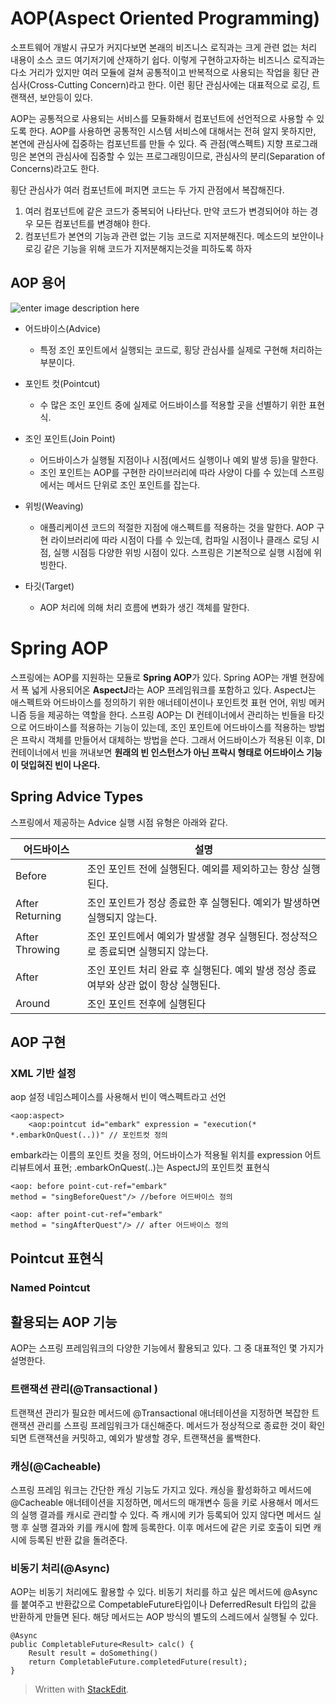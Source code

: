 # AOP(Aspect Oriented Programming)

소프트웨어 개발시 규모가 커지다보면 본래의 비즈니스 로직과는 크게 관련 없는 처리 내용이 소스 코드 여기저기에 산재하기 쉽다. 이렇게 구현하고자하는 비즈니스 로직과는 다소 거리가 있지만 여러 모듈에 걸쳐 공통적이고 반복적으로 사용되는 작업을 횡단 관심사(Cross-Cutting Concern)라고 한다. 이런 횡단 관심사에는 대표적으로 로깅, 트랜잭션, 보안등이 있다.

AOP는 공통적으로 사용되는 서비스를 모듈화해서 컴포넌트에 선언적으로 사용할 수 있도록 한다. AOP를 사용하면 공통적인 시스템 서비스에 대해서는 전혀 알지 못하지만, 본연에 관심사에 집중하는 컴포넌트를 만들 수 있다. 즉 관점(액스펙트) 지향 프로그래밍은 본연의 관심사에 집중할 수 있는 프로그래밍이므로, 관심사의 분리(Separation of Concerns)라고도 한다. 

횡단 관심사가 여러 컴포넌트에 퍼지면 코드는 두 가지 관점에서 복잡해진다.
1. 여러 컴포넌트에 같은 코드가 중복되어 나타난다. 만약 코드가 변경되어야 하는 경우 모든 컴포넌트를 변경해야 한다. 
2. 컴포넌트가 본연의 기능과 관련 없는 기능 코드로 지저분해진다. 메소드의 보안이나 로깅 같은 기능을 위해 코드가 지저분해지는것을 피하도록 하자 
 
## AOP 용어

![enter image description here](https://www.baeldung.com/wp-content/uploads/2017/11/Program_Execution.jpg)

* 어드바이스(Advice)
	* 특정 조인 포인트에서 실행되는 코드로, 횡당 관심사를 실제로 구현해 처리하는 부분이다.
* 포인트 컷(Pointcut)
	* 수 많은 조인 포인트 중에 실제로 어드바이스를 적용할 곳을 선별하기 위한 표현식. 
* 조인 포인트(Join Point)
	* 어드바이스가 실행될 지점이나 시점(메서드 실행이나 예외 발생 등)을 말한다. 
	* 조인 포인트는 AOP를 구현한 라이브러리에 따라 사양이 다를 수 있는데 스프링에서는 메서드 단위로 조인 포인트를 잡는다.

* 위빙(Weaving)
	* 애플리케이션 코드의 적절한 지점에 애스펙트를 적용하는 것을 말한다. AOP 구현 라이브러리에 따라 시점이 다를 수 있는데, 컴파일 시점이나 클래스 로딩 시점, 실행 시점등 다양한 위빙 시점이 있다. 스프링은 기본적으로 실행 시점에 위빙한다.
* 타깃(Target)
	* AOP 처리에 의해 처리 흐름에 변화가 생긴 객체를 말한다. 

# Spring AOP

스프링에는 AOP를 지원하는 모듈로 **Spring AOP**가 있다. Spring AOP는 개별 현장에서 폭 넓게 사용되어온 **AspectJ**라는 AOP 프레임워크를 포함하고 있다. AspectJ는 애스펙트와 어드바이스를 정의하기 위한 애너테이션이나 포인트컷 표현 언어, 위빙 메커니즘 등을 제공하는 역할을 한다. 
스프링 AOP는 DI 컨테이너에서 관리하는 빈들을 타깃으로 어드바이스를 적용하는 기능이 있는데, 조인 포인트에 어드바이스를 적용하는 방법은 프락시 객체를 만들어서 대체하는 방법을 쓴다. 그래서 어드바이스가 적용된 이후, DI 컨테이너에서 빈을 꺼내보면 **원래의 빈 인스턴스가 아닌 프락시 형태로 어드바이스 기능이 덧입혀진 빈이 나온다.** 

##  Spring Advice Types

스프링에서 제공하는 Advice 실행 시점 유형은 아래와 같다.

|어드바이스 | 설명 |
|--|--|
| Before  | 조인 포인트 전에 실행된다. 예외를 제외하고는 항상 실행된다.|
| After Returning  | 조인 포인트가 정상 종료한 후 실행된다. 예외가 발생하면 실행되지 않는다.|
| After Throwing  | 조인 포인트에서 예외가 발생할 경우 실행된다. 정상적으로 종료되면 실행되지 않는다.|
| After | 조인 포인트 처리 완료 후 실행된다. 예외 발생 정상 종료 여부와 상관 없이 항상 실행된다.|
| Around | 조인 포인트 전후에 실행된다|


## AOP 구현

### XML 기반 설정
aop 설정 네임스페이스를 사용해서 빈이 액스펙트라고 선언 
```
<aop:aspect>
	<aop:pointcut id="embark" expression = "execution(* *.embarkOnQuest(..))" // 포인트컷 정의
```

embark라는 이름의 포인트 컷을 정의, 어드바이스가 적용될 위치를 expression 어트리뷰트에서 표현; .embarkOnQuest(..)는 AspectJ의 포인트컷 표현식

```	
<aop: before point-cut-ref="embark"
method = "singBeforeQuest"/> //before 어드바이스 정의

<aop: after point-cut-ref="embark"
method = "singAfterQuest"/> // after 어드바이스 정의 
```
## Pointcut 표현식

### Named Pointcut

## 활용되는 AOP 기능

AOP는 스프링 프레임워크의 다양한 기능에서 활용되고 있다. 그 중 대표적인 몇 가지가 설명한다. 

### 트랜잭션 관리(@Transactional )

트랜잭션 관리가 필요한 메서드에 @Transactional 애너테이션을 지정하면 복잡한 트랜잭션 관리를 스프링 프레임워크가 대신해준다. 
메서드가 정상적으로 종료한 것이 확인 되면 트랜잭션을 커밋하고, 예외가 발생할 경우, 트랜잭션을 롤백한다. 

### 캐싱(@Cacheable)

스프링 프레임 워크는 간단한 캐싱 기능도 가지고 있다. 캐싱을 활성화하고 메서드에 @Cacheable 애너테이션을 지정하면, 메서드의 매개변수 등을 키로 사용해서 메서드의 실행 결과를 캐시로 관리할 수 있다. 즉 캐시에 키가 등록되어 있지 않다면 메서드 실행 후 실행 결과와 키를 캐시에 함께 등록한다. 이후 메서드에 같은 키로 호출이 되면 캐시에 등록된 반환 값을 돌려준다.

### 비동기 처리(@Async)
AOP는 비동기 처리에도 활용할 수 있다. 비동기 처리를 하고 싶은 메서드에 @Async를 붙여주고 반환값으로 CompetableFuture타입이나 DeferredResult 타입의 값을 반환하게 만들면 된다. 해당 메서드는 AOP 방식의 별도의 스레드에서 실행될 수 있다. 
```
@Async
public CompletableFuture<Result> calc() {
	Result result = doSomething()
	return CompletableFuture.completedFuture(result);
}
```







> Written with [StackEdit](https://stackedit.io/).
<!--stackedit_data:
eyJoaXN0b3J5IjpbOTIyNjg3MDAyLC0xOTkxMTE0NTM0LDEwOD
kwNDAyMDQsODM2ODk3MDczLC0xMjQ4NTE2Mzg2LDEwODg5MTAw
NTcsLTM3MzUxMTExOSwtMTY2NDgxMDQ1MSwtMTk5MzIzODk5MS
wtODUzMjQ3MDEzLC02ODk2ODIzMTldfQ==
-->